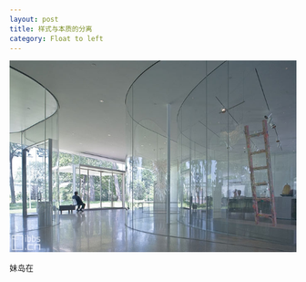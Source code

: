 ```yaml
---
layout: post
title: 样式与本质的分离
category: Float to left
---
```


![glasshouse](/images/glasshouse.jpg "glasshouse")

妹岛在
